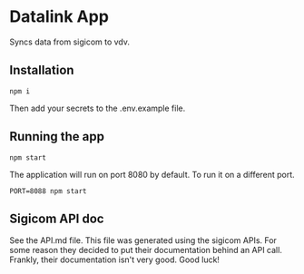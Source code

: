 # Datalink App

Syncs data from sigicom to vdv.

## Installation

```
npm i
```

Then add your secrets to the .env.example file.

## Running the app

```
npm start
```

The application will run on port 8080 by default. To run it on
a different port.

```
PORT=8088 npm start
```

## Sigicom API doc

See the API.md file. This file was generated using the sigicom APIs.
For some reason they decided to put their documentation behind
an API call. Frankly, their documentation isn't very good. Good luck!
